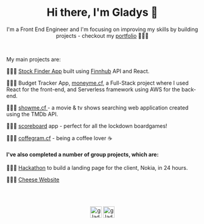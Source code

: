<h1 align="center">Hi there, I'm Gladys 👋 </h1>
<p align="center">I'm a Front End Engineer and I'm focusing on improving my skills by building projects - checkout my <a href="https://www.gladyspascual.me/" target="_blank">portfolio</a> 👩🏻‍💻</p>
<br>
<p>
My main projects are:
</p>
<p> 
👩🏼‍💻      <a href="https://stockfinder-me.netlify.app/" target="_blank">Stock Finder App</a> built using <a href="https://finnhub.io/docs/api/introduction" target="_blank">Finnhub</a> API and React.
</p>
<p> 
👩🏼‍💻      Budget Tracker App, <a href="https://www.moneyme.cf" target="_blank">moneyme.cf</a>, a Full-Stack project where I used React for the front-end, and Serverless framework using AWS for the back-end. 
</p>

<p>
👩🏼‍💻      <a href="https://www.showme.cf/" target="_blank"> showme.cf </a> - a movie & tv shows searching web application created using the TMDb API.
</p>
<p>
👩🏼‍💻      <a href="https://score-me.netlify.app/" target="_blank"> scoreboard</a> app - perfect for all the lockdown boardgames!   
</p>
<p>
👩🏼‍💻      <a href="https://www.coffeegram.cf" target="_blank">coffegram.cf</a> - being a coffee lover ☕
</p>

<h4>
I've also completed a number of group projects, which are:
</h4>
<p>
👩🏼‍💻     <a href="https://hackaton-group2-deploy-nokia.netlify.app/">Hackathon</a> to build a landing page for the client, Nokia, in 24 hours. 
</p>
<p>
👩🏼‍💻     <a href="https://gladys-pascual.github.io/cheese-website/blog-home.html/">Cheese Website</a> 
</p>

<br>
<!---
<p align="center">
  <img src="https://devicons.github.io/devicon/devicon.git/icons/javascript/javascript-original.svg" alt="javascript" width="40" height="40"/>
  <img src="https://devicons.github.io/devicon/devicon.git/icons/react/react-original-wordmark.svg" alt="react" width="40" height="40"/>
  <img src="https://devicons.github.io/devicon/devicon.git/icons/css3/css3-original-wordmark.svg" alt="css3" width="40" height="40"/>
  <img src="https://devicons.github.io/devicon/devicon.git/icons/sass/sass-original.svg" alt="SASS" width="40" height="40"/>
  <img src="https://devicons.github.io/devicon/devicon.git/icons/bootstrap/bootstrap-plain.svg" alt="bootstrap" width="40" height="40"/>
  <img src="https://devicons.github.io/devicon/devicon.git/icons/html5/html5-original-wordmark.svg" alt="html5" width="40" height="40"/>
  <img src="https://devicons.github.io/devicon/devicon.git/icons/amazonwebservices/amazonwebservices-original-wordmark.svg" alt="AWS" width="40" height="40"/>
</p>
-->
<br>
<p align="center"> 
<a href="https://www.linkedin.com/in/gladyspascual/" target="_blank"><img align="center" src="https://cdn.jsdelivr.net/npm/simple-icons@3.0.1/icons/linkedin.svg" alt="gladys-linkedin" height="30" width="30" /></a>
<a href="https://dev.to/gladyspascual" target="_blank"><img align="center" src="https://cdn.jsdelivr.net/npm/simple-icons@3.0.1/icons/dev-dot-to.svg" alt="gladys dev" height="30" width="30" /></a>
</p>
